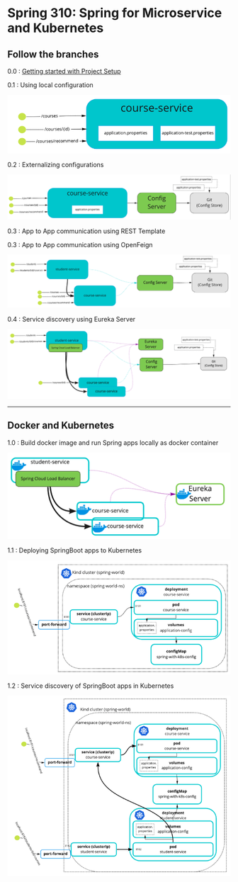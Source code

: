 # Spring 310: Spring for Microservice and Kubernetes

Follow the branches
-----

0.0 : [Getting started with Project Setup](/tree/0.0-get-started)

0.1 : Using local configuration

![course service with internal configuration](illustrations/001-course-service-internal-config.png)

0.2 : Externalizing configurations

![course service with externalized configuration](illustrations/002-course-service-external-config.png)

0.3 : App to App communication using REST Template

0.3 : App to App communication using OpenFeign

![app to app communication using REST](illustrations/003-app2app-rest-communication.png) 

0.4 : Service discovery using Eureka Server

![service registry using eureka server](illustrations/004-integrated-with-service-registry.png) 

---

## Docker and Kubernetes

1.0 : Build docker image and run Spring apps locally as docker container

![dockerize springboot app](illustrations/005-dockerized-springboot-app.png)

1.1 : Deploying SpringBoot apps to Kubernetes

![deploy springboot app to kubernetes](illustrations/006-deploy-springboot-to-k8s.png)

1.2 : Service discovery of SpringBoot apps in Kubernetes

![deploy springboot app to kubernetes](illustrations/007-k8s-with-service-discovery.png)
